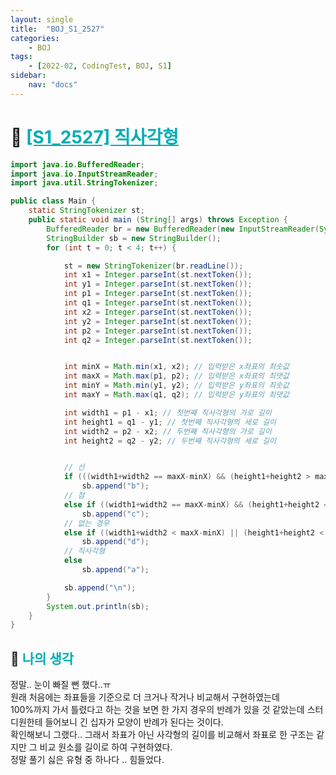 ```yaml
---
layout: single
title:  "BOJ_S1_2527"
categories: 
    - BOJ
tags: 
    - [2022-02, CodingTest, BOJ, S1]
sidebar:
    nav: "docs"
---
```


# 📁 <b><a style="color:#00adb5" href="https://www.acmicpc.net/problem/2527" target=_blank>[S1_2527] 직사각형</a></b>

```java
import java.io.BufferedReader;
import java.io.InputStreamReader;
import java.util.StringTokenizer;

public class Main {
    static StringTokenizer st;
    public static void main (String[] args) throws Exception {
        BufferedReader br = new BufferedReader(new InputStreamReader(System.in));
        StringBuilder sb = new StringBuilder();
        for (int t = 0; t < 4; t++) {

            st = new StringTokenizer(br.readLine());
            int x1 = Integer.parseInt(st.nextToken());
            int y1 = Integer.parseInt(st.nextToken());
            int p1 = Integer.parseInt(st.nextToken());
            int q1 = Integer.parseInt(st.nextToken());
            int x2 = Integer.parseInt(st.nextToken());
            int y2 = Integer.parseInt(st.nextToken());
            int p2 = Integer.parseInt(st.nextToken());
            int q2 = Integer.parseInt(st.nextToken());


            int minX = Math.min(x1, x2); // 입력받은 x좌표의 최솟값
            int maxX = Math.max(p1, p2); // 입력받은 x좌표의 최댓값
            int minY = Math.min(y1, y2); // 입력받은 y좌표의 최솟값
            int maxY = Math.max(q1, q2); // 입력받은 y좌표의 최댓값

            int width1 = p1 - x1; // 첫번째 직사각형의 가로 길이
            int height1 = q1 - y1; // 첫번째 직사각형의 세로 길이
            int width2 = p2 - x2; // 두번째 직사각형의 가로 길이
            int height2 = q2 - y2; // 두번째 직사각형의 세로 길이


            // 선
            if (((width1+width2 == maxX-minX) && (height1+height2 > maxY-minY)) || ((height1+height2 == maxY-minY) && (width1+width2 > maxX-minX)))
                sb.append("b");
            // 점
            else if ((width1+width2 == maxX-minX) && (height1+height2 == maxY-minY))
                sb.append("c");
            // 없는 경우
            else if ((width1+width2 < maxX-minX) || (height1+height2 < maxY-minY))
                sb.append("d");
            // 직사각형
            else
                sb.append("a");

            sb.append("\n");
        }
        System.out.println(sb);
    }
}
```


## 🤔 <b><a style="color:#00adb5">나의 생각</a></b>
정말.. 눈이 빠질 뻔 했다..ㅠ<br>
원래 처음에는 좌표들을 기준으로 더 크거나 작거나 비교해서 구현하였는데 <br>
100%까지 가서 틀렸다고 하는 것을 보면 한 가지 경우의 반례가 있을 것 같았는데 스터디원한테 들어보니 긴 십자가 모양이 반례가 된다는 것이다.<br>
확인해보니 그랬다.. 그래서 좌표가 아닌 사각형의 길이를 비교해서 좌표로 한 구조는 같지만 그 비교 원소를 길이로 하여 구현하였다.<br>
정말 풀기 싫은 유형 중 하나다 .. 힘들었다.